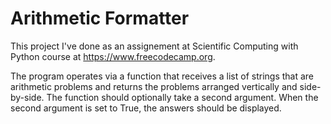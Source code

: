 # Arithmetic Formatter

This project I've done as an assignement at Scientific Computing with Python course at https://www.freecodecamp.org.

The program operates via a function that receives a list of strings that are arithmetic problems and returns the problems arranged vertically and side-by-side. The function should optionally take a second argument. When the second argument is set to True, the answers should be displayed.
